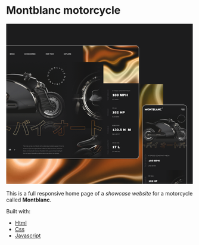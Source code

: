 # Montblanc motorcycle

<img src="montblanc-motorcycle.png">

This is a full responsive home page of a _showcase website_ for a motorcycle called __Montblanc__.

Built with:

- [Html](https://en.wikipedia.org/wiki/HTML)
- [Css](https://en.wikipedia.org/wiki/CSS)
- [Javascript](https://en.wikipedia.org/wiki/JavaScript)